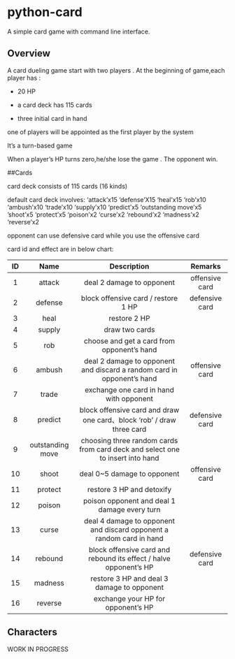 # python-card
A simple card game with command line interface.
## Overview

A  card dueling game start with two players . 
At the beginning of game,each player has :

* 20 HP

* a card deck has 115 cards

* three initial card in hand

one of players will be appointed as the first player by the system

It’s a turn-based game

When a player’s HP turns zero,he/she lose the game . The opponent win.


##Cards 

card deck consists of 115 cards (16 kinds)

default card deck involves: ‘attack’x15 ‘defense’X15  ‘heal’x15 ‘rob’x10
‘ambush’x10 ‘trade’x10 ‘supply’x10 ‘predict’x5 ‘outstanding move’x5
’shoot’x5 ‘protect’x5 ‘poison’x2 ‘curse’x2 ‘rebound’x2 ‘madness’x2 ‘reverse’x2

opponent can use defensive card while you use the offensive card

card id and effect are in below chart:

|  ID | Name | Description | Remarks |
| :--:   | :-----:  | :----: | :-----: |
| 1 | attack | deal 2 damage to opponent | offensive card |
| 2 | defense | block offensive card / restore 1 HP  | defensive card |
| 3 | heal |  restore 2 HP  |  |
| 4 | supply | draw two cards  |  |
| 5 | rob | choose and get a card from opponent’s hand|  |
| 6 | ambush | deal 2 damage to opponent and discard a random card in opponent’s hand | offensive card |
| 7 | trade | exchange one card in hand with opponent  |  |
| 8 | predict | block offensive card and draw one card、block ‘rob’ / draw three card | defensive card |
| 9 | outstanding move | choosing three random cards from card deck and select one to insert into hand  |  |
| 10 | shoot | deal 0~5 damage to opponent  | offensive card |
| 11 | protect | restore 3 HP and detoxify |  |
| 12 | poison | poison opponent and deal 1 damage every turn  |  |
| 13 | curse | deal 4 damage to opponent and discard opponent a random card in hand  |  |
| 14 | rebound | block offensive card and rebound its effect / halve opponent’s HP  | defensive card |
| 15 | madness | restore 3 HP and deal 3 damage to opponent |  |
| 16 | reverse | exchange your HP for opponent’s HP  | <br> |


## Characters
WORK IN PROGRESS




